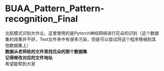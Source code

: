 # BUAA_Pattern_Pattern-recognition_Final
北航模式识别大作业，这里使用的是Pytorch神经网络进行花朵的识别（这个数据集的效果并不好，Test文件夹中有很多污染，但是可以尝试将这个程序移植到其他数据集上）<br />
**数据从老师给的文件里找花朵的那个数据集**<br />
**记得修改对应的文件地址**<br />
希望能帮到大家<br />
